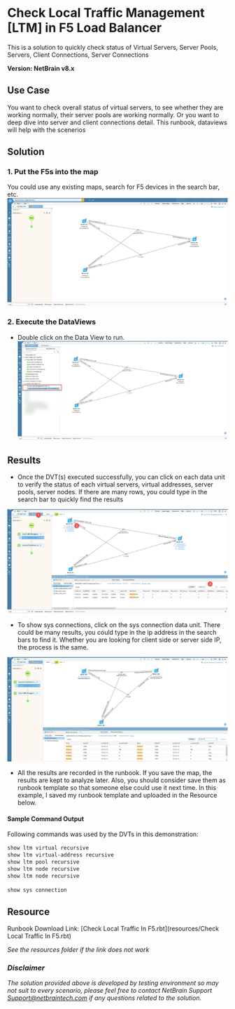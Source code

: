 # Check Local Traffic Management [LTM] in F5 Load Balancer
This is a solution to quickly check status of Virtual Servers, Server Pools, Servers, Client Connections, Server Connections 

**Version: NetBrain v8.x**

## Use Case

You want to check overall status of virtual servers, to see whether they are working normally, their server pools are working normally. Or you want to deep dive into server and client connections detail. This runbook, dataviews will  help with the scenerios  



## Solution

### 1. Put the F5s into the map 

You could use any existing maps, search for F5 devices in the search bar, etc. 
![](images/1.png)
### 2. Execute the DataViews
* Double click on the Data View to run. 
![](images/2.png)
## Results
* Once the DVT(s) executed successfully, you can click on each data unit to verify the status of each virtual servers, virtual addresses, server pools, server nodes. If there are many rows, you could type in the search bar to quickly find the results 

![](images/3.png)

* To show sys connections, click on the sys connection data unit. There could be many results, you could type in the ip address in the search bars to find it. Whether you are looking for client side or server side IP, the process is the same.

![](images/4.png)

* All the results are recorded in the runbook. If you save the map, the results are kept to analyze later. Also,  you should consider save them as runbook template so that someone else could use it next time. In this example, I saved my runbook template and uploaded in the Resource below. 
#### Sample Command Output
Following commands was used by the DVTs in this demonstration:

````
show ltm virtual recursive 
show ltm virtual-address recursive
show ltm pool recursive
show ltm node recursive
show ltm node recursive

show sys connection 
````

## Resource
Runbook Download Link: [Check Local Traffic In F5.rbt](resources/Check Local Traffic In F5.rbt)

*See the resources folder if the link does not work*

### *Disclaimer*
*The solution provided above is developed by testing environment so may not suit to every scenario, please feel free to contact NetBrain Support <Support@netbraintech.com> if any questions related to the solution.* 


